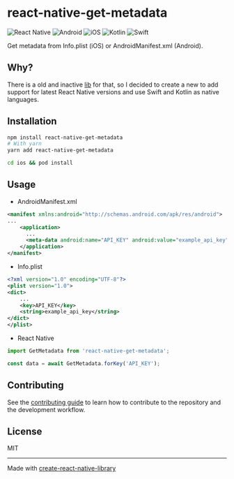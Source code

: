 # react-native-get-metadata

![React Native](https://img.shields.io/badge/react_native-%2320232a.svg?style=for-the-badge&logo=react&logoColor=%2361DAFB)
![Android](https://img.shields.io/badge/Android-3DDC84?style=for-the-badge&logo=android&logoColor=white)
![iOS](https://img.shields.io/badge/iOS-000000?style=for-the-badge&logo=ios&logoColor=white)
![Kotlin](https://img.shields.io/badge/kotlin-%237F52FF.svg?style=for-the-badge&logo=kotlin&logoColor=white)
![Swift](https://img.shields.io/badge/swift-F54A2A?style=for-the-badge&logo=swift&logoColor=white)

Get metadata from Info.plist (iOS) or AndroidManifest.xml (Android).

## Why?

There is a old and inactive [lib](https://github.com/CubeSugar/react-native-app-metadata) for that, so I decided to create a new to add support for latest React Native versions and use Swift and Kotlin as native languages.

## Installation

```sh
npm install react-native-get-metadata
# With yarn
yarn add react-native-get-metadata

cd ios && pod install
```

## Usage

- AndroidManifest.xml

```xml
<manifest xmlns:android="http://schemas.android.com/apk/res/android">
...
    <application>
      ...
      <meta-data android:name="API_KEY" android:value="example_api_key" />
    </application>
</manifest>
```

- Info.plist

```xml
<?xml version="1.0" encoding="UTF-8"?>
<plist version="1.0">
<dict>
	...
	<key>API_KEY</key>
	<string>example_api_key</string>
</dict>
</plist>
```

- React Native

```js
import GetMetadata from 'react-native-get-metadata';

const data = await GetMetadata.forKey('API_KEY');
```

## Contributing

See the [contributing guide](CONTRIBUTING.md) to learn how to contribute to the repository and the development workflow.

## License

MIT

---

Made with [create-react-native-library](https://github.com/callstack/react-native-builder-bob)
